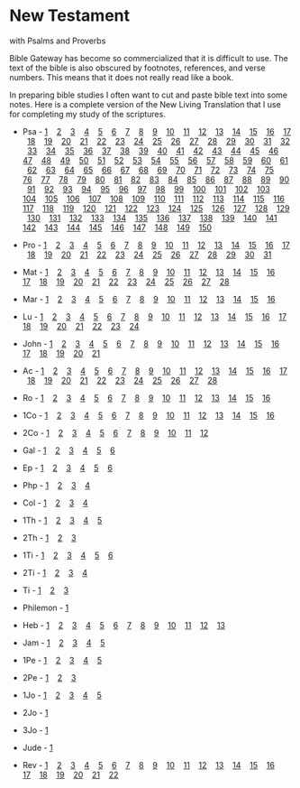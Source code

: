 # New Testament 

with Psalms and Proverbs

Bible Gateway has become so commercialized that it is difficult to use.  The text of the bible is also obscured by
footnotes, references, and verse numbers.  This means that it does not really read like a book.  

In preparing bible studies I often want to cut and paste bible text into some notes.  Here is a complete version
of the New Living Translation that I use for completing my study of the scriptures.


* Psa - 
[1](Psa1.html)&nbsp; &nbsp; 
[2](Psa2.html)&nbsp; &nbsp; 
[3](Psa3.html)&nbsp; &nbsp; 
[4](Psa4.html)&nbsp; &nbsp; 
[5](Psa5.html)&nbsp; &nbsp; 
[6](Psa6.html)&nbsp; &nbsp; 
[7](Psa7.html)&nbsp; &nbsp; 
[8](Psa8.html)&nbsp; &nbsp; 
[9](Psa9.html)&nbsp; &nbsp; 
[10](Psa10.html)&nbsp; &nbsp; 
[11](Psa11.html)&nbsp; &nbsp; 
[12](Psa12.html)&nbsp; &nbsp; 
[13](Psa13.html)&nbsp; &nbsp; 
[14](Psa14.html)&nbsp; &nbsp; 
[15](Psa15.html)&nbsp; &nbsp; 
[16](Psa16.html)&nbsp; &nbsp; 
[17](Psa17.html)&nbsp; &nbsp; 
[18](Psa18.html)&nbsp; &nbsp; 
[19](Psa19.html)&nbsp; &nbsp; 
[20](Psa20.html)&nbsp; &nbsp; 
[21](Psa21.html)&nbsp; &nbsp; 
[22](Psa22.html)&nbsp; &nbsp; 
[23](Psa23.html)&nbsp; &nbsp; 
[24](Psa24.html)&nbsp; &nbsp; 
[25](Psa25.html)&nbsp; &nbsp; 
[26](Psa26.html)&nbsp; &nbsp; 
[27](Psa27.html)&nbsp; &nbsp; 
[28](Psa28.html)&nbsp; &nbsp; 
[29](Psa29.html)&nbsp; &nbsp; 
[30](Psa30.html)&nbsp; &nbsp; 
[31](Psa31.html)&nbsp; &nbsp; 
[32](Psa32.html)&nbsp; &nbsp; 
[33](Psa33.html)&nbsp; &nbsp; 
[34](Psa34.html)&nbsp; &nbsp; 
[35](Psa35.html)&nbsp; &nbsp; 
[36](Psa36.html)&nbsp; &nbsp; 
[37](Psa37.html)&nbsp; &nbsp; 
[38](Psa38.html)&nbsp; &nbsp; 
[39](Psa39.html)&nbsp; &nbsp; 
[40](Psa40.html)&nbsp; &nbsp; 
[41](Psa41.html)&nbsp; &nbsp; 
[42](Psa42.html)&nbsp; &nbsp; 
[43](Psa43.html)&nbsp; &nbsp; 
[44](Psa44.html)&nbsp; &nbsp; 
[45](Psa45.html)&nbsp; &nbsp; 
[46](Psa46.html)&nbsp; &nbsp; 
[47](Psa47.html)&nbsp; &nbsp; 
[48](Psa48.html)&nbsp; &nbsp; 
[49](Psa49.html)&nbsp; &nbsp; 
[50](Psa50.html)&nbsp; &nbsp; 
[51](Psa51.html)&nbsp; &nbsp; 
[52](Psa52.html)&nbsp; &nbsp; 
[53](Psa53.html)&nbsp; &nbsp; 
[54](Psa54.html)&nbsp; &nbsp; 
[55](Psa55.html)&nbsp; &nbsp; 
[56](Psa56.html)&nbsp; &nbsp; 
[57](Psa57.html)&nbsp; &nbsp; 
[58](Psa58.html)&nbsp; &nbsp; 
[59](Psa59.html)&nbsp; &nbsp; 
[60](Psa60.html)&nbsp; &nbsp; 
[61](Psa61.html)&nbsp; &nbsp; 
[62](Psa62.html)&nbsp; &nbsp; 
[63](Psa63.html)&nbsp; &nbsp; 
[64](Psa64.html)&nbsp; &nbsp; 
[65](Psa65.html)&nbsp; &nbsp; 
[66](Psa66.html)&nbsp; &nbsp; 
[67](Psa67.html)&nbsp; &nbsp; 
[68](Psa68.html)&nbsp; &nbsp; 
[69](Psa69.html)&nbsp; &nbsp; 
[70](Psa70.html)&nbsp; &nbsp; 
[71](Psa71.html)&nbsp; &nbsp; 
[72](Psa72.html)&nbsp; &nbsp; 
[73](Psa73.html)&nbsp; &nbsp; 
[74](Psa74.html)&nbsp; &nbsp; 
[75](Psa75.html)&nbsp; &nbsp; 
[76](Psa76.html)&nbsp; &nbsp; 
[77](Psa77.html)&nbsp; &nbsp; 
[78](Psa78.html)&nbsp; &nbsp; 
[79](Psa79.html)&nbsp; &nbsp; 
[80](Psa80.html)&nbsp; &nbsp; 
[81](Psa81.html)&nbsp; &nbsp; 
[82](Psa82.html)&nbsp; &nbsp; 
[83](Psa83.html)&nbsp; &nbsp; 
[84](Psa84.html)&nbsp; &nbsp; 
[85](Psa85.html)&nbsp; &nbsp; 
[86](Psa86.html)&nbsp; &nbsp; 
[87](Psa87.html)&nbsp; &nbsp; 
[88](Psa88.html)&nbsp; &nbsp; 
[89](Psa89.html)&nbsp; &nbsp; 
[90](Psa90.html)&nbsp; &nbsp; 
[91](Psa91.html)&nbsp; &nbsp; 
[92](Psa92.html)&nbsp; &nbsp; 
[93](Psa93.html)&nbsp; &nbsp; 
[94](Psa94.html)&nbsp; &nbsp; 
[95](Psa95.html)&nbsp; &nbsp; 
[96](Psa96.html)&nbsp; &nbsp; 
[97](Psa97.html)&nbsp; &nbsp; 
[98](Psa98.html)&nbsp; &nbsp; 
[99](Psa99.html)&nbsp; &nbsp; 
[100](Psa100.html)&nbsp; &nbsp; 
[101](Psa101.html)&nbsp; &nbsp; 
[102](Psa102.html)&nbsp; &nbsp; 
[103](Psa103.html)&nbsp; &nbsp; 
[104](Psa104.html)&nbsp; &nbsp; 
[105](Psa105.html)&nbsp; &nbsp; 
[106](Psa106.html)&nbsp; &nbsp; 
[107](Psa107.html)&nbsp; &nbsp; 
[108](Psa108.html)&nbsp; &nbsp; 
[109](Psa109.html)&nbsp; &nbsp; 
[110](Psa110.html)&nbsp; &nbsp; 
[111](Psa111.html)&nbsp; &nbsp; 
[112](Psa112.html)&nbsp; &nbsp; 
[113](Psa113.html)&nbsp; &nbsp; 
[114](Psa114.html)&nbsp; &nbsp; 
[115](Psa115.html)&nbsp; &nbsp; 
[116](Psa116.html)&nbsp; &nbsp; 
[117](Psa117.html)&nbsp; &nbsp; 
[118](Psa118.html)&nbsp; &nbsp; 
[119](Psa119.html)&nbsp; &nbsp; 
[120](Psa120.html)&nbsp; &nbsp; 
[121](Psa121.html)&nbsp; &nbsp; 
[122](Psa122.html)&nbsp; &nbsp; 
[123](Psa123.html)&nbsp; &nbsp; 
[124](Psa124.html)&nbsp; &nbsp; 
[125](Psa125.html)&nbsp; &nbsp; 
[126](Psa126.html)&nbsp; &nbsp; 
[127](Psa127.html)&nbsp; &nbsp; 
[128](Psa128.html)&nbsp; &nbsp; 
[129](Psa129.html)&nbsp; &nbsp; 
[130](Psa130.html)&nbsp; &nbsp; 
[131](Psa131.html)&nbsp; &nbsp; 
[132](Psa132.html)&nbsp; &nbsp; 
[133](Psa133.html)&nbsp; &nbsp; 
[134](Psa134.html)&nbsp; &nbsp; 
[135](Psa135.html)&nbsp; &nbsp; 
[136](Psa136.html)&nbsp; &nbsp; 
[137](Psa137.html)&nbsp; &nbsp; 
[138](Psa138.html)&nbsp; &nbsp; 
[139](Psa139.html)&nbsp; &nbsp; 
[140](Psa140.html)&nbsp; &nbsp; 
[141](Psa141.html)&nbsp; &nbsp; 
[142](Psa142.html)&nbsp; &nbsp; 
[143](Psa143.html)&nbsp; &nbsp; 
[144](Psa144.html)&nbsp; &nbsp; 
[145](Psa145.html)&nbsp; &nbsp; 
[146](Psa146.html)&nbsp; &nbsp; 
[147](Psa147.html)&nbsp; &nbsp; 
[148](Psa148.html)&nbsp; &nbsp; 
[149](Psa149.html)&nbsp; &nbsp; 
[150](Psa150.html)&nbsp; &nbsp; 

* Pro - 
[1](Pro1.html)&nbsp; &nbsp; 
[2](Pro2.html)&nbsp; &nbsp; 
[3](Pro3.html)&nbsp; &nbsp; 
[4](Pro4.html)&nbsp; &nbsp; 
[5](Pro5.html)&nbsp; &nbsp; 
[6](Pro6.html)&nbsp; &nbsp; 
[7](Pro7.html)&nbsp; &nbsp; 
[8](Pro8.html)&nbsp; &nbsp; 
[9](Pro9.html)&nbsp; &nbsp; 
[10](Pro10.html)&nbsp; &nbsp; 
[11](Pro11.html)&nbsp; &nbsp; 
[12](Pro12.html)&nbsp; &nbsp; 
[13](Pro13.html)&nbsp; &nbsp; 
[14](Pro14.html)&nbsp; &nbsp; 
[15](Pro15.html)&nbsp; &nbsp; 
[16](Pro16.html)&nbsp; &nbsp; 
[17](Pro17.html)&nbsp; &nbsp; 
[18](Pro18.html)&nbsp; &nbsp; 
[19](Pro19.html)&nbsp; &nbsp; 
[20](Pro20.html)&nbsp; &nbsp; 
[21](Pro21.html)&nbsp; &nbsp; 
[22](Pro22.html)&nbsp; &nbsp; 
[23](Pro23.html)&nbsp; &nbsp; 
[24](Pro24.html)&nbsp; &nbsp; 
[25](Pro25.html)&nbsp; &nbsp; 
[26](Pro26.html)&nbsp; &nbsp; 
[27](Pro27.html)&nbsp; &nbsp; 
[28](Pro28.html)&nbsp; &nbsp; 
[29](Pro29.html)&nbsp; &nbsp; 
[30](Pro30.html)&nbsp; &nbsp; 
[31](Pro31.html)&nbsp; &nbsp; 

* Mat - 
[1](Mat1.html)&nbsp; &nbsp; 
[2](Mat2.html)&nbsp; &nbsp; 
[3](Mat3.html)&nbsp; &nbsp; 
[4](Mat4.html)&nbsp; &nbsp; 
[5](Mat5.html)&nbsp; &nbsp; 
[6](Mat6.html)&nbsp; &nbsp; 
[7](Mat7.html)&nbsp; &nbsp; 
[8](Mat8.html)&nbsp; &nbsp; 
[9](Mat9.html)&nbsp; &nbsp; 
[10](Mat10.html)&nbsp; &nbsp; 
[11](Mat11.html)&nbsp; &nbsp; 
[12](Mat12.html)&nbsp; &nbsp; 
[13](Mat13.html)&nbsp; &nbsp; 
[14](Mat14.html)&nbsp; &nbsp; 
[15](Mat15.html)&nbsp; &nbsp; 
[16](Mat16.html)&nbsp; &nbsp; 
[17](Mat17.html)&nbsp; &nbsp; 
[18](Mat18.html)&nbsp; &nbsp; 
[19](Mat19.html)&nbsp; &nbsp; 
[20](Mat20.html)&nbsp; &nbsp; 
[21](Mat21.html)&nbsp; &nbsp; 
[22](Mat22.html)&nbsp; &nbsp; 
[23](Mat23.html)&nbsp; &nbsp; 
[24](Mat24.html)&nbsp; &nbsp; 
[25](Mat25.html)&nbsp; &nbsp; 
[26](Mat26.html)&nbsp; &nbsp; 
[27](Mat27.html)&nbsp; &nbsp; 
[28](Mat28.html)&nbsp; &nbsp; 

* Mar - 
[1](Mar1.html)&nbsp; &nbsp; 
[2](Mar2.html)&nbsp; &nbsp; 
[3](Mar3.html)&nbsp; &nbsp; 
[4](Mar4.html)&nbsp; &nbsp; 
[5](Mar5.html)&nbsp; &nbsp; 
[6](Mar6.html)&nbsp; &nbsp; 
[7](Mar7.html)&nbsp; &nbsp; 
[8](Mar8.html)&nbsp; &nbsp; 
[9](Mar9.html)&nbsp; &nbsp; 
[10](Mar10.html)&nbsp; &nbsp; 
[11](Mar11.html)&nbsp; &nbsp; 
[12](Mar12.html)&nbsp; &nbsp; 
[13](Mar13.html)&nbsp; &nbsp; 
[14](Mar14.html)&nbsp; &nbsp; 
[15](Mar15.html)&nbsp; &nbsp; 
[16](Mar16.html)&nbsp; &nbsp; 

* Lu - 
[1](Lu1.html)&nbsp; &nbsp; 
[2](Lu2.html)&nbsp; &nbsp; 
[3](Lu3.html)&nbsp; &nbsp; 
[4](Lu4.html)&nbsp; &nbsp; 
[5](Lu5.html)&nbsp; &nbsp; 
[6](Lu6.html)&nbsp; &nbsp; 
[7](Lu7.html)&nbsp; &nbsp; 
[8](Lu8.html)&nbsp; &nbsp; 
[9](Lu9.html)&nbsp; &nbsp; 
[10](Lu10.html)&nbsp; &nbsp; 
[11](Lu11.html)&nbsp; &nbsp; 
[12](Lu12.html)&nbsp; &nbsp; 
[13](Lu13.html)&nbsp; &nbsp; 
[14](Lu14.html)&nbsp; &nbsp; 
[15](Lu15.html)&nbsp; &nbsp; 
[16](Lu16.html)&nbsp; &nbsp; 
[17](Lu17.html)&nbsp; &nbsp; 
[18](Lu18.html)&nbsp; &nbsp; 
[19](Lu19.html)&nbsp; &nbsp; 
[20](Lu20.html)&nbsp; &nbsp; 
[21](Lu21.html)&nbsp; &nbsp; 
[22](Lu22.html)&nbsp; &nbsp; 
[23](Lu23.html)&nbsp; &nbsp; 
[24](Lu24.html)&nbsp; &nbsp; 

* John - 
[1](John1.html)&nbsp; &nbsp; 
[2](John2.html)&nbsp; &nbsp; 
[3](John3.html)&nbsp; &nbsp; 
[4](John4.html)&nbsp; &nbsp; 
[5](John5.html)&nbsp; &nbsp; 
[6](John6.html)&nbsp; &nbsp; 
[7](John7.html)&nbsp; &nbsp; 
[8](John8.html)&nbsp; &nbsp; 
[9](John9.html)&nbsp; &nbsp; 
[10](John10.html)&nbsp; &nbsp; 
[11](John11.html)&nbsp; &nbsp; 
[12](John12.html)&nbsp; &nbsp; 
[13](John13.html)&nbsp; &nbsp; 
[14](John14.html)&nbsp; &nbsp; 
[15](John15.html)&nbsp; &nbsp; 
[16](John16.html)&nbsp; &nbsp; 
[17](John17.html)&nbsp; &nbsp; 
[18](John18.html)&nbsp; &nbsp; 
[19](John19.html)&nbsp; &nbsp; 
[20](John20.html)&nbsp; &nbsp; 
[21](John21.html)&nbsp; &nbsp; 

* Ac - 
[1](Ac1.html)&nbsp; &nbsp; 
[2](Ac2.html)&nbsp; &nbsp; 
[3](Ac3.html)&nbsp; &nbsp; 
[4](Ac4.html)&nbsp; &nbsp; 
[5](Ac5.html)&nbsp; &nbsp; 
[6](Ac6.html)&nbsp; &nbsp; 
[7](Ac7.html)&nbsp; &nbsp; 
[8](Ac8.html)&nbsp; &nbsp; 
[9](Ac9.html)&nbsp; &nbsp; 
[10](Ac10.html)&nbsp; &nbsp; 
[11](Ac11.html)&nbsp; &nbsp; 
[12](Ac12.html)&nbsp; &nbsp; 
[13](Ac13.html)&nbsp; &nbsp; 
[14](Ac14.html)&nbsp; &nbsp; 
[15](Ac15.html)&nbsp; &nbsp; 
[16](Ac16.html)&nbsp; &nbsp; 
[17](Ac17.html)&nbsp; &nbsp; 
[18](Ac18.html)&nbsp; &nbsp; 
[19](Ac19.html)&nbsp; &nbsp; 
[20](Ac20.html)&nbsp; &nbsp; 
[21](Ac21.html)&nbsp; &nbsp; 
[22](Ac22.html)&nbsp; &nbsp; 
[23](Ac23.html)&nbsp; &nbsp; 
[24](Ac24.html)&nbsp; &nbsp; 
[25](Ac25.html)&nbsp; &nbsp; 
[26](Ac26.html)&nbsp; &nbsp; 
[27](Ac27.html)&nbsp; &nbsp; 
[28](Ac28.html)&nbsp; &nbsp; 

* Ro - 
[1](Ro1.html)&nbsp; &nbsp; 
[2](Ro2.html)&nbsp; &nbsp; 
[3](Ro3.html)&nbsp; &nbsp; 
[4](Ro4.html)&nbsp; &nbsp; 
[5](Ro5.html)&nbsp; &nbsp; 
[6](Ro6.html)&nbsp; &nbsp; 
[7](Ro7.html)&nbsp; &nbsp; 
[8](Ro8.html)&nbsp; &nbsp; 
[9](Ro9.html)&nbsp; &nbsp; 
[10](Ro10.html)&nbsp; &nbsp; 
[11](Ro11.html)&nbsp; &nbsp; 
[12](Ro12.html)&nbsp; &nbsp; 
[13](Ro13.html)&nbsp; &nbsp; 
[14](Ro14.html)&nbsp; &nbsp; 
[15](Ro15.html)&nbsp; &nbsp; 
[16](Ro16.html)&nbsp; &nbsp; 

* 1Co - 
[1](1Co1.html)&nbsp; &nbsp; 
[2](1Co2.html)&nbsp; &nbsp; 
[3](1Co3.html)&nbsp; &nbsp; 
[4](1Co4.html)&nbsp; &nbsp; 
[5](1Co5.html)&nbsp; &nbsp; 
[6](1Co6.html)&nbsp; &nbsp; 
[7](1Co7.html)&nbsp; &nbsp; 
[8](1Co8.html)&nbsp; &nbsp; 
[9](1Co9.html)&nbsp; &nbsp; 
[10](1Co10.html)&nbsp; &nbsp; 
[11](1Co11.html)&nbsp; &nbsp; 
[12](1Co12.html)&nbsp; &nbsp; 
[13](1Co13.html)&nbsp; &nbsp; 
[14](1Co14.html)&nbsp; &nbsp; 
[15](1Co15.html)&nbsp; &nbsp; 
[16](1Co16.html)&nbsp; &nbsp; 

* 2Co - 
[1](2Co1.html)&nbsp; &nbsp; 
[2](2Co2.html)&nbsp; &nbsp; 
[3](2Co3.html)&nbsp; &nbsp; 
[4](2Co4.html)&nbsp; &nbsp; 
[5](2Co5.html)&nbsp; &nbsp; 
[6](2Co6.html)&nbsp; &nbsp; 
[7](2Co7.html)&nbsp; &nbsp; 
[8](2Co8.html)&nbsp; &nbsp; 
[9](2Co9.html)&nbsp; &nbsp; 
[10](2Co10.html)&nbsp; &nbsp; 
[11](2Co11.html)&nbsp; &nbsp; 
[12](2Co12.html)&nbsp; &nbsp; 

* Gal - 
[1](Gal1.html)&nbsp; &nbsp; 
[2](Gal2.html)&nbsp; &nbsp; 
[3](Gal3.html)&nbsp; &nbsp; 
[4](Gal4.html)&nbsp; &nbsp; 
[5](Gal5.html)&nbsp; &nbsp; 
[6](Gal6.html)&nbsp; &nbsp; 

* Ep - 
[1](Ep1.html)&nbsp; &nbsp; 
[2](Ep2.html)&nbsp; &nbsp; 
[3](Ep3.html)&nbsp; &nbsp; 
[4](Ep4.html)&nbsp; &nbsp; 
[5](Ep5.html)&nbsp; &nbsp; 
[6](Ep6.html)&nbsp; &nbsp; 

* Php - 
[1](Php1.html)&nbsp; &nbsp; 
[2](Php2.html)&nbsp; &nbsp; 
[3](Php3.html)&nbsp; &nbsp; 
[4](Php4.html)&nbsp; &nbsp; 

* Col - 
[1](Col1.html)&nbsp; &nbsp; 
[2](Col2.html)&nbsp; &nbsp; 
[3](Col3.html)&nbsp; &nbsp; 
[4](Col4.html)&nbsp; &nbsp; 

* 1Th - 
[1](1Th1.html)&nbsp; &nbsp; 
[2](1Th2.html)&nbsp; &nbsp; 
[3](1Th3.html)&nbsp; &nbsp; 
[4](1Th4.html)&nbsp; &nbsp; 
[5](1Th5.html)&nbsp; &nbsp; 

* 2Th - 
[1](2Th1.html)&nbsp; &nbsp; 
[2](2Th2.html)&nbsp; &nbsp; 
[3](2Th3.html)&nbsp; &nbsp; 

* 1Ti - 
[1](1Ti1.html)&nbsp; &nbsp; 
[2](1Ti2.html)&nbsp; &nbsp; 
[3](1Ti3.html)&nbsp; &nbsp; 
[4](1Ti4.html)&nbsp; &nbsp; 
[5](1Ti5.html)&nbsp; &nbsp; 
[6](1Ti6.html)&nbsp; &nbsp; 

* 2Ti - 
[1](2Ti1.html)&nbsp; &nbsp; 
[2](2Ti2.html)&nbsp; &nbsp; 
[3](2Ti3.html)&nbsp; &nbsp; 
[4](2Ti4.html)&nbsp; &nbsp; 

* Ti - 
[1](Ti1.html)&nbsp; &nbsp; 
[2](Ti2.html)&nbsp; &nbsp; 
[3](Ti3.html)&nbsp; &nbsp; 

* Philemon - 
[1](Philemon1.html)&nbsp; &nbsp; 

* Heb - 
[1](Heb1.html)&nbsp; &nbsp; 
[2](Heb2.html)&nbsp; &nbsp; 
[3](Heb3.html)&nbsp; &nbsp; 
[4](Heb4.html)&nbsp; &nbsp; 
[5](Heb5.html)&nbsp; &nbsp; 
[6](Heb6.html)&nbsp; &nbsp; 
[7](Heb7.html)&nbsp; &nbsp; 
[8](Heb8.html)&nbsp; &nbsp; 
[9](Heb9.html)&nbsp; &nbsp; 
[10](Heb10.html)&nbsp; &nbsp; 
[11](Heb11.html)&nbsp; &nbsp; 
[12](Heb12.html)&nbsp; &nbsp; 
[13](Heb13.html)&nbsp; &nbsp; 

* Jam - 
[1](Jam1.html)&nbsp; &nbsp; 
[2](Jam2.html)&nbsp; &nbsp; 
[3](Jam3.html)&nbsp; &nbsp; 
[4](Jam4.html)&nbsp; &nbsp; 
[5](Jam5.html)&nbsp; &nbsp; 

* 1Pe - 
[1](1Pe1.html)&nbsp; &nbsp; 
[2](1Pe2.html)&nbsp; &nbsp; 
[3](1Pe3.html)&nbsp; &nbsp; 
[4](1Pe4.html)&nbsp; &nbsp; 
[5](1Pe5.html)&nbsp; &nbsp; 

* 2Pe - 
[1](2Pe1.html)&nbsp; &nbsp; 
[2](2Pe2.html)&nbsp; &nbsp; 
[3](2Pe3.html)&nbsp; &nbsp; 

* 1Jo - 
[1](1Jo1.html)&nbsp; &nbsp; 
[2](1Jo2.html)&nbsp; &nbsp; 
[3](1Jo3.html)&nbsp; &nbsp; 
[4](1Jo4.html)&nbsp; &nbsp; 
[5](1Jo5.html)&nbsp; &nbsp; 

* 2Jo - 
[1](2Jo1.html)&nbsp; &nbsp; 

* 3Jo - 
[1](3Jo1.html)&nbsp; &nbsp; 

* Jude - 
[1](Jude1.html)&nbsp; &nbsp; 

* Rev - 
[1](Rev1.html)&nbsp; &nbsp; 
[2](Rev2.html)&nbsp; &nbsp; 
[3](Rev3.html)&nbsp; &nbsp; 
[4](Rev4.html)&nbsp; &nbsp; 
[5](Rev5.html)&nbsp; &nbsp; 
[6](Rev6.html)&nbsp; &nbsp; 
[7](Rev7.html)&nbsp; &nbsp; 
[8](Rev8.html)&nbsp; &nbsp; 
[9](Rev9.html)&nbsp; &nbsp; 
[10](Rev10.html)&nbsp; &nbsp; 
[11](Rev11.html)&nbsp; &nbsp; 
[12](Rev12.html)&nbsp; &nbsp; 
[13](Rev13.html)&nbsp; &nbsp; 
[14](Rev14.html)&nbsp; &nbsp; 
[15](Rev15.html)&nbsp; &nbsp; 
[16](Rev16.html)&nbsp; &nbsp; 
[17](Rev17.html)&nbsp; &nbsp; 
[18](Rev18.html)&nbsp; &nbsp; 
[19](Rev19.html)&nbsp; &nbsp; 
[20](Rev20.html)&nbsp; &nbsp; 
[21](Rev21.html)&nbsp; &nbsp; 
[22](Rev22.html)&nbsp; &nbsp; 
